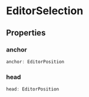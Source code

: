 # EditorSelection

## Properties

### anchor

```ts
anchor: EditorPosition
```

### head

```ts
head: EditorPosition
```
